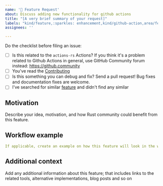 ```yaml
---
name: '🚀 Feature Request'
about: Discuss adding new functionality for github actions
title: "[A very brief summary of your request]"
labels: "kind/feature,:sparkles: enhancement,kind/github-action,area/feature"
assignees: ''

---
```


Do the checklist before filing an issue:

 * [ ] Is this related to the `actions-rs` Actions?
       If you think it's a problem related to Github Actions in general, use GitHub Community forum instead: https://github.community
 * [ ] You've read the [Contributing](../contributing.md)
 * [ ] Is this something you can debug and fix? Send a pull request! Bug fixes and documentation fixes are welcome.
 * [ ] I've searched for similar [feature](../issues) and didn't find any similar

## Motivation

Describe your idea, motivation, and how Rust community could benefit from this feature.

## Workflow example

```yaml
If applicable, create an example on how this feature will look in the workflow yaml file
```

## Additional context

Add any additional information about this feature; that includes links to the related tools, alternative implementations, blog posts and so on
